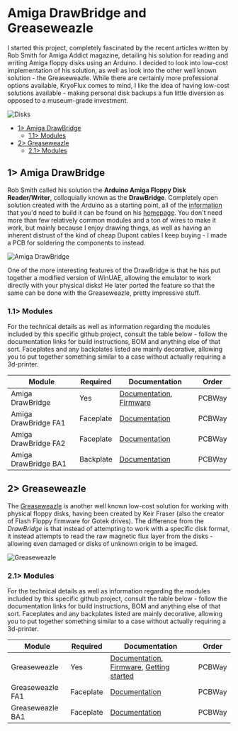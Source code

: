 # Amiga DrawBridge and Greaseweazle
I started this project, completely fascinated by the recent articles written by Rob Smith for Amiga Addict magazine, detailing his solution for reading and writing Amiga floppy disks using an Arduino. I decided to look into low-cost implementation of his solution, as well as look into the other well known solution - the Greaseweazle. While there are certainly more professional options available, KryoFlux comes to mind, I like the idea of having low-cost solutions available - making personal disk backups a fun little diversion as opposed to a museum-grade investment.

![Disks](https://github.com/tebl/Amiga-DrawBridge/raw/main/gallery/2021-10-08%2001.34.22.jpg)

- [1> Amiga DrawBridge](#1-amiga-drawbridge)
  - [1.1> Modules](#11-modules)
- [2> Greaseweazle](#2-greaseweazle)
  - [2.1> Modules](#21-modules)

## 1> Amiga DrawBridge
Rob Smith called his solution the **Arduino Amiga Floppy Disk Reader/Writer**, colloquially known as the **DrawBridge**. Completely open solution created with the Arduino as a starting point, all of the [information](http://amiga.robsmithdev.co.uk/instructions/promini) that you'd need to build it can be found on his [homepage](http://amiga.robsmithdev.co.uk/). You don't need more than few relatively common modules and a ton of wires to make it work, but mainly because I enjoy drawing things, as well as having an inherent distrust of the kind of cheap Dupont cables I keep buying - I made a PCB for soldering the components to instead.

![Amiga DrawBridge](https://github.com/tebl/Amiga-DrawBridge/raw/main/gallery/2021-11-03%2001.33.49.jpg)

One of the more interesting features of the DrawBridge is that he has put together a modified version of WinUAE, allowing the emulator to work directly with your physical disks! He later ported the feature so that the same can be done with the Greaseweazle, pretty impressive stuff. 

### 1.1> Modules
For the technical details as well as information regarding the modules included by this specific github project, consult the table below - follow the documentation links for build instructions, BOM and anything else of that sort.  Faceplates and any backplates listed are mainly decorative, allowing you to put together something similar to a case without actually requiring a 3d-printer. 

| Module               | Required  | Documentation | Order      |
| -------------------- | --------- | ------------- | ---------- |
| Amiga DrawBridge     |       Yes | [Documentation](https://github.com/tebl/Amiga-DrawBridge/tree/main/Amiga%20Drawbridge), [Firmware](https://github.com/tebl/Amiga-DrawBridge/blob/main/documentation/drawbridge_firmware.md)                  | PCBWay
| Amiga DrawBridge FA1 | Faceplate | [Documentation](https://github.com/tebl/Amiga-DrawBridge/tree/main/faceplates/Amiga%20Drawbridge%20FA1) | PCBWay
| Amiga DrawBridge FA2 | Faceplate | [Documentation](https://github.com/tebl/Amiga-DrawBridge/tree/main/faceplates/Amiga%20Drawbridge%20FA2) | PCBWay
| Amiga DrawBridge BA1 | Backplate | [Documentation](https://github.com/tebl/Amiga-DrawBridge/tree/main/faceplates/Amiga%20Drawbridge%20BA1) | PCBWay

## 2> Greaseweazle
The [Greaseweazle](https://github.com/keirf/Greaseweazle) is another well known low-cost solution for working with physical floppy disks, having been created by Keir Fraser (also the creator of Flash Floppy firmware for Gotek drives). The difference from the *DrawBridge* is that instead of attempting to work with a specific disk format, it instead attempts to read the raw magnetic flux layer from the disks - allowing even damaged or disks of unknown origin to be imaged.

![Greaseweazle](https://github.com/tebl/Amiga-DrawBridge/raw/main/gallery/2021-12-19%2001.59.39.jpg)

### 2.1> Modules
For the technical details as well as information regarding the modules included by this specific github project, consult the table below - follow the documentation links for build instructions, BOM and anything else of that sort.  Faceplates and any backplates listed are mainly decorative, allowing you to put together something similar to a case without actually requiring a 3d-printer. 

| Module               | Required  | Documentation | Order      |
| -------------------- | --------- | ------------- | ---------- |
| Greaseweazle         |       Yes | [Documentation](https://github.com/tebl/Amiga-DrawBridge/tree/main/Greaseweazle), [Firmware](https://github.com/tebl/Amiga-DrawBridge/blob/main/documentation/greaseweazle_firmware.md), [Getting started](https://github.com/tebl/Amiga-DrawBridge/blob/main/documentation/greaseweazle_basics.md)                                                    | PCBWay
| Greaseweazle FA1     | Faceplate | [Documentation](https://github.com/tebl/Amiga-DrawBridge/tree/main/faceplates/Greaseweazle%20FA1)       | PCBWay
| Greaseweazle BA1 | Faceplate | [Documentation](https://github.com/tebl/Amiga-DrawBridge/tree/main/faceplates/Greaseweazle%20FB1)           | PCBWay